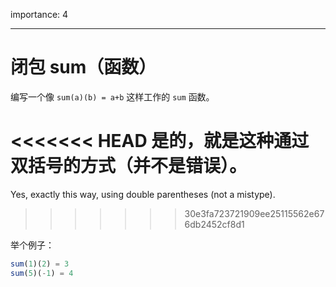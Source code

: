 importance: 4

---

# 闭包 sum（函数）

编写一个像 `sum(a)(b) = a+b` 这样工作的 `sum` 函数。

<<<<<<< HEAD
是的，就是这种通过双括号的方式（并不是错误）。
=======
Yes, exactly this way, using double parentheses (not a mistype).
>>>>>>> 30e3fa723721909ee25115562e676db2452cf8d1

举个例子：

```js
sum(1)(2) = 3
sum(5)(-1) = 4
```

